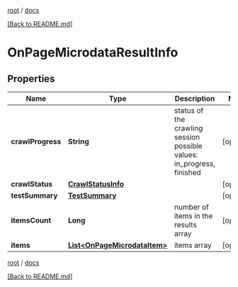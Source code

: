 [root](./../ "root") / [docs](./ "docs")

[[Back to README.md]](./../README.md "[Back to README.md]")

# OnPageMicrodataResultInfo

## Properties

| Name | Type | Description | Notes |
|------------ | ------------- | ------------- | -------------|
|**crawlProgress** | **String** | status of the crawling session possible values: in_progress, finished |  [optional] |
|**crawlStatus** | [**CrawlStatusInfo**](CrawlStatusInfo.md) |  |  [optional] |
|**testSummary** | [**TestSummary**](TestSummary.md) |  |  [optional] |
|**itemsCount** | **Long** | number of items in the results array |  [optional] |
|**items** | [**List&lt;OnPageMicrodataItem&gt;**](OnPageMicrodataItem.md) | items array |  [optional] |

[root](./../ "root") / [docs](./ "docs")

[[Back to README.md]](./../README.md "[Back to README.md]")
